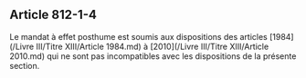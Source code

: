 Article 812-1-4
----
Le mandat à effet posthume est soumis aux dispositions des articles [1984](/Livre III/Titre XIII/Article 1984.md) à [2010](/Livre III/Titre XIII/Article 2010.md)
qui ne sont pas incompatibles avec les dispositions de la présente section.
